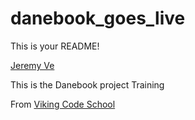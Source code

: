 danebook_goes_live
==================

This is your README!

[Jeremy Ve](https://github.com/JeremyVe)

This is the Danebook project Training

From [Viking Code School](www.vikingcodeschool.com)